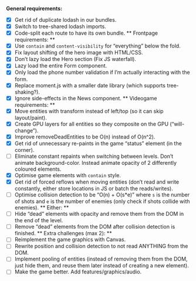 **General requirements:**

- [x] Get rid of duplicate lodash in our bundles.
- [x] Switch to tree-shared lodash imports.
- [x] Code-split each route to have its own bundle.
      ** Frontpage requirements: **
- [x] Use `contain` and `content-visibility` for “everything” below the fold.
- [x] Fix layout shifting of the hero image with HTML/CSS.
- [x] Don’t lazy load the Hero section (Fix JS waterfall).
- [x] Lazy load the entire Form component.
- [x] Only load the phone number validation if I’m actually interacting with the form.
- [x] Replace moment.js with a smaller date library (which supports tree-shaking?).
- [x] Ignore side-effects in the News component.
      ** Videogame requirements: **
- [x] Move entities with transform instead of left/top (so it can skip layout/paint).
- [x] Create GPU layers for all entities so they composite on the GPU (“will-change”).
- [x] Improve removeDeadEntities to be O(n) instead of O(n^2).
- [x] Get rid of unnecessary re-paints in the game “status” element (in the corner).
- [ ] Eliminate constant repaints when switching between levels. Don’t animate background-color. Instead animate opacity of 2 differently coloured elements.
- [x] Optimise game elements with `contain` style.
- [x] Get rid of forced reflows when moving entities (don’t read and write constantly, either store locations in JS or batch the reads/writes).
- [ ] Optimise collision detection to be “O(n) + O(s\*e)” where `s` is the number of shots and `e` is the number of enemies (only check if shots collide with enemies).
      ** Either: **
- [ ] Hide “dead” elements with opacity and remove them from the DOM in the end of the level.
- [ ] Remove “dead” elements from the DOM after collision detection is finished.
      ** Extra challenges (max 2): **
- [ ] Reimplement the game graphics with Canvas.
- [ ] Rewrite position and collision detection to not read ANYTHING from the DOM.
- [ ] Implement pooling of entities (instead of removing them from the DOM, just hide them, and reuse them later instead of creating a new element).
- [ ] Make the game better. Add features/graphics/audio.
